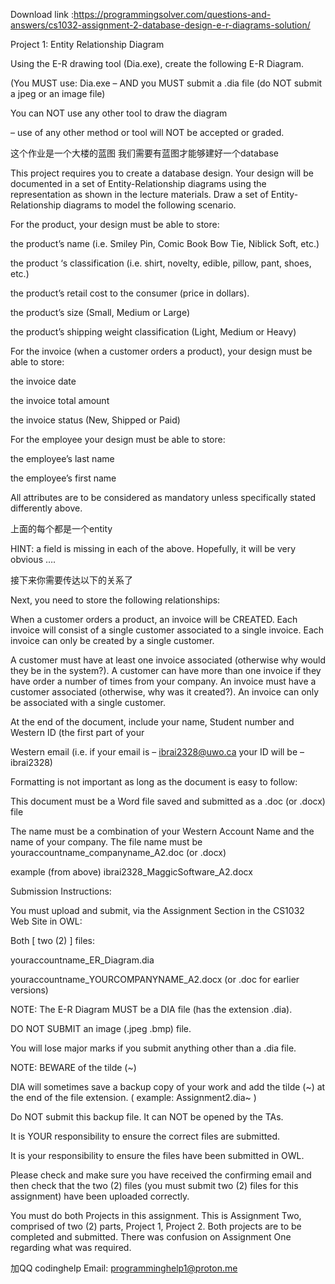 Download link :https://programmingsolver.com/questions-and-answers/cs1032-assignment-2-database-design-e-r-diagrams-solution/

Project 1: Entity Relationship Diagram

Using the E-R drawing tool (Dia.exe), create the following E-R Diagram.

(You MUST use: Dia.exe – AND you MUST submit a .dia file (do NOT submit a jpeg or an image file)

You can NOT use any other tool to draw the diagram

– use of any other method or tool will NOT be accepted or graded.

这个作业是一个大楼的蓝图 我们需要有蓝图才能够建好一个database

This project requires you to create a database design. Your design will be documented in a set of Entity-Relationship diagrams using the representation as shown in the lecture materials. Draw a set of Entity-Relationship diagrams to model the following scenario.

For the product, your design must be able to store:

the product’s name (i.e. Smiley Pin, Comic Book Bow Tie, Niblick Soft, etc.)

the product ‘s classification (i.e. shirt, novelty, edible, pillow, pant, shoes, etc.)

the product’s retail cost to the consumer (price in dollars).

the product’s size (Small, Medium or Large)

the product’s shipping weight classification (Light, Medium or Heavy)

For the invoice (when a customer orders a product), your design must be able to store:

the invoice date

the invoice total amount

the invoice status (New, Shipped or Paid)

For the employee your design must be able to store:

the employee’s last name

the employee’s first name

All attributes are to be considered as mandatory unless specifically stated differently above.

上面的每个都是一个entity

HINT: a field is missing in each of the above. Hopefully, it will be very obvious ….

接下来你需要传达以下的关系了

Next, you need to store the following relationships:

When a customer orders a product, an invoice will be CREATED. Each invoice will consist of a single customer associated to a single invoice. Each invoice can only be created by a single customer.

A customer must have at least one invoice associated (otherwise why would they be in the system?). A customer can have more than one invoice if they have order a number of times from your company. An invoice must have a customer associated (otherwise, why was it created?). An invoice can only be associated with a single customer.

At the end of the document, include your name, Student number and Western ID (the first part of your

Western email (i.e. if your email is – ibrai2328@uwo.ca your ID will be – ibrai2328)

Formatting is not important as long as the document is easy to follow:

This document must be a Word file saved and submitted as a .doc (or .docx) file

The name must be a combination of your Western Account Name and the name of your company. The file name must be youraccountname_companyname_A2.doc (or .docx)

example (from above) ibrai2328_MaggicSoftware_A2.docx

Submission Instructions:

You must upload and submit, via the Assignment Section in the CS1032 Web Site in OWL:

Both [ two (2) ] files:

youraccountname_ER_Diagram.dia

youraccountname_YOURCOMPANYNAME_A2.docx (or .doc for earlier versions)

NOTE: The E-R Diagram MUST be a DIA file (has the extension .dia).

DO NOT SUBMIT an image (.jpeg .bmp) file.

You will lose major marks if you submit anything other than a .dia file.

NOTE: BEWARE of the tilde (~)

DIA will sometimes save a backup copy of your work and add the tilde (~) at the end of the file extension. ( example: Assignment2.dia~ )

Do NOT submit this backup file. It can NOT be opened by the TAs.

It is YOUR responsibility to ensure the correct files are submitted.

It is your responsibility to ensure the files have been submitted in OWL.

Please check and make sure you have received the confirming email and then check that the two (2) files (you must submit two (2) files for this assignment) have been uploaded correctly.

You must do both Projects in this assignment. This is Assignment Two, comprised of two (2) parts, Project 1, Project 2. Both projects are to be completed and submitted. There was confusion on Assignment One regarding what was required.

加QQ codinghelp Email: programminghelp1@proton.me

